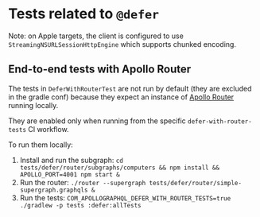 # Tests related to `@defer`

Note: on Apple targets, the client is configured to use `StreamingNSURLSessionHttpEngine` which supports chunked
encoding.

## End-to-end tests with Apollo Router

The tests in `DeferWithRouterTest` are not run by default (they are excluded in the gradle conf) because they
expect an instance of [Apollo Router](https://www.apollographql.com/docs/router/) running locally.

They are enabled only when running from the specific `defer-with-router-tests` CI workflow.

To run them locally:

1. Install and run the
   subgraph: `cd tests/defer/router/subgraphs/computers && npm install && APOLLO_PORT=4001 npm start &`
2. Run the router: `./router --supergraph tests/defer/router/simple-supergraph.graphqls &`
3. Run the tests: `COM_APOLLOGRAPHQL_DEFER_WITH_ROUTER_TESTS=true ./gradlew -p tests :defer:allTests`
